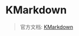 # KMarkdown

> 官方文档: [KMarkdown](https://developer.kookapp.cn/doc/kmarkdown)

<include from="component-kook-KookBot.md" element-id="need-help"/>
